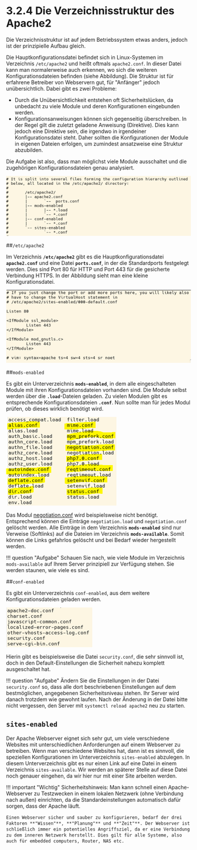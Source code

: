 # 3.2.4 Die Verzeichnisstruktur des Apache2

Die Verzeichnisstruktur ist auf jedem Betriebssystem etwas anders, jedoch ist der prinzipielle Aufbau gleich.

Die Hauptkonfigurationsdatei befindet sich in Linux-Systemen im Verzeichnis `/etc/apache2` und heißt oftmals `apache2.conf`.
In dieser Datei kann man normalerweise auch erkennen, wo sich die weiteren Konfigurationsdateien befinden (siehe Abbildung). Die Struktur ist für erfahrene Betreiber von Webservern gut, für "Anfänger" jedoch unübersichtlich. Dabei gibt es zwei Probleme:

- Durch die Unübersichtlichkeit entstehen oft Sicherheitslücken, da unbedacht zu viele Module und deren Konfigurationen eingebunden werden.
- Konfigurationsanweisungen können sich gegenseitig überschreiben. In der Regel gilt die zuletzt geladene Anweisung (Direktive). Dies kann jedoch eine Direktive sein, die irgendwo in irgendeiner Konfigurationsdatei steht. Daher sollten die Konfigurationen der Module in eigenen Dateien erfolgen, um zumindest ansatzweise eine Struktur abzubilden.

Die Aufgabe ist also, dass man möglichst viele Module ausschaltet und die zugehörigen Konfigurationsdateien genau analysiert.

![Konfigurationsdateien des Apache. Auszug aus der apache2.conf](media/Apache4-Konfigurationsbaum.png)

##`/etc/apache2`

Im Verzeichnis **`/etc/apache2`** gibt es die Hauptkonfigurationsdatei **`apache2.conf`** und eine Datei **`ports.conf`**, in der die Standardports festgelegt werden. Dies sind Port 80 für HTTP und Port 443 für die gesicherte Verbindung HTTPS. In der Abbildung sieht man eine kleine Konfigurationsdatei.

![Die Datei 'ports.conf' muss nicht angepasst werden.](media/Apache5-ports.conf.png)

##`mods-enabled`

Es gibt ein Unterverzeichnis **`mods-enabled`**, in dem alle eingeschalteten Module mit ihren Konfigurationsdateien vorhanden sind. Die Module selbst werden über die **`.load`**-Dateien geladen. Zu vielen Modulen gibt es entsprechende Konfigurationsdateien **`.conf`**.
Nun sollte man für jedes Modul prüfen, ob dieses wirklich benötigt wird.

![Dateien im Verzeichnis 'mods-enabled'](media/Apache6a-enabled.png)

Das Modul [negotiation.conf](https://httpd.apache.org/docs/2.4/mod/mod_negotiation.html) wird beispielsweise nicht benötigt. Entsprechend können die Einträge `negotiation.load` und `negotiation.conf` gelöscht werden. Alle Einträge in dem Verzeichnis **`mods-enabled`** sind nur Verweise (Softlinks) auf die Dateien im Verzeichnis **`mods-available`**. Somit können die Links gefahrlos gelöscht und bei Bedarf wieder hergestellt werden.

!!! question "Aufgabe"
    Schauen Sie nach, wie viele Module im Verzeichnis `mods-available` auf Ihrem Server prinzipiell zur Verfügung stehen. Sie werden staunen, wie viele es sind.

##`conf-enabled`

Es gibt ein Unterverzeichnis `conf-enabled`, aus dem weitere Konfigurationsdateien geladen werden.

![Dateien im Verzeichnis 'mods-enabled'](media/Apache-7conf-enabled.png)

Hierin gibt es beispielsweise die Datei `security.conf`, die sehr sinnvoll ist, doch in den Default-Einstellungen die Sicherheit nahezu komplett ausgeschaltet hat.

!!! question "Aufgabe"
    Ändern Sie die Einstellungen in der Datei `security.conf` so, dass alle dort beschriebenen Einstellungen auf dem bestmöglichen, angegebenen Sicherheitsniveau stehen. Ihr Server wird danach trotzdem wie gewohnt laufen. Nach der Änderung in der Datei bitte nicht vergessen, den Server mit `systemctl reload apache2` neu zu starten.


## `sites-enabled`

Der Apache Webserver eignet sich sehr gut, um viele verschiedene Websites mit unterschiedlichen Anforderungen auf einem Webserver zu betreiben. Wenn man verschiedene Websites hat, dann ist es sinnvoll, die speziellen Konfigurationen im Unterverzeichnis `sites-enabled` abzulegen. In diesem Unterverzeichnis gibt es nur einen Link auf eine Datei in einem Verzeichnis `sites-available`. Wir werden an späterer Stelle auf diese Datei noch genauer eingehen, da wir hier nur mit einer Site arbeiten werden.

!!! important "Wichtig"
    Sicherheitshinweis: Man kann schnell einen Apache-Webserver zu Testzwecken in einem lokalen Netzwerk (ohne Verbindung nach außen) einrichten, da die Standardeinstellungen automatisch dafür sorgen, dass der Apache läuft.

    Einen Webserver sicher und sauber zu konfigurieren, bedarf der drei Faktoren **"Wissen"**, **"Planung"** und **"Zeit"**. Der Webserver ist schließlich immer ein potentielles Angriffsziel, da er eine Verbindung zu dem inneren Netzwerk herstellt. Dies gilt für alle Systeme, also auch für embedded computers, Router, NAS etc.
